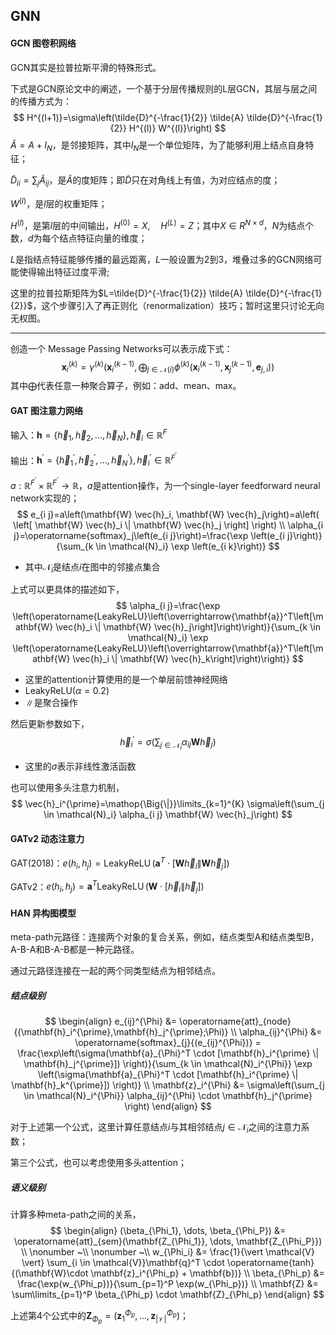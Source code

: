 ## GNN
#### GCN 图卷积网络

GCN其实是拉普拉斯平滑的特殊形式。

下式是GCN原论文中的阐述，一个基于分层传播规则的L层GCN，其层与层之间的传播方式为：
$$
H^{(l+1)}=\sigma\left(\tilde{D}^{-\frac{1}{2}} \tilde{A} \tilde{D}^{-\frac{1}{2}} H^{(l)} W^{(l)}\right)
$$
$\tilde{A}=A+I_N$，是邻接矩阵，其中$I_N$是一个单位矩阵，为了能够利用上结点自身特征；

$\tilde{D}_{ii}=\sum_j{\tilde{A}_{ij}}$，是$\tilde{A}$的度矩阵；即$\tilde{D}$只在对角线上有值，为对应结点的度；

$W^{(l)}$，是$l$层的权重矩阵；

$H^{(l)}$，是第$l$层的中间输出，$H^{(0)}=X,\quad H^{(L)}=Z$；其中$X \in R^{N \times d}$，$N$为结点个数，$d$为每个结点特征向量的维度；

$L$是指结点特征能够传播的最远距离，$L$一般设置为2到3，堆叠过多的GCN网络可能使得输出特征过度平滑;

这里的拉普拉斯矩阵为$L=\tilde{D}^{-\frac{1}{2}} \tilde{A} \tilde{D}^{-\frac{1}{2}}$，这个步骤引入了再正则化（renormalization）技巧；暂时这里只讨论无向无权图。

---

创造一个 Message Passing Networks可以表示成下式：
$$
\mathbf{x}_i^{(k)}=\gamma^{(k)}\left(\mathbf{x}_i^{(k-1)}, \bigoplus_{j \in \mathcal{N}(i)} \phi^{(k)}\left(\mathbf{x}_i^{(k-1)}, \mathbf{x}_j^{(k-1)}, \mathbf{e}_{j, i}\right)\right)
$$
其中$\bigoplus$代表任意一种聚合算子，例如：add、mean、max。

#### GAT 图注意力网络

输入：$\mathbf{h}=\left\{\vec{h}_1, \vec{h}_2, \ldots, \vec{h}_N\right\}, \vec{h}_i \in \mathbb{R}^F$

输出：$\mathbf{h}^{\prime}=\left\{\vec{h}_1^{\prime}, \vec{h}_2^{\prime}, \ldots, \vec{h}_N^{\prime}\right\}, \vec{h}_i^{\prime} \in \mathbb{R}^{F^{\prime}}$

$a: \mathbb{R}^{F^{\prime}} \times \mathbb{R}^{F^{\prime}} \rightarrow \mathbb{R}$，$a$是attention操作，为一个single-layer feedforward neural network实现的；
$$
e_{i j}=a\left(\mathbf{W} \vec{h}_i, \mathbf{W} \vec{h}_j\right)=a\left( \left[ \mathbf{W} \vec{h}_i \| \mathbf{W} \vec{h}_j \right] \right) \\
\alpha_{i j}=\operatorname{softmax}_j\left(e_{i j}\right)=\frac{\exp \left(e_{i j}\right)}{\sum_{k \in \mathcal{N}_i} \exp \left(e_{i k}\right)}
$$

+ 其中$\mathcal{N}_i$是结点$i$在图中的邻接点集合

上式可以更具体的描述如下，
$$
\alpha_{i j}=\frac{\exp \left(\operatorname{LeakyReLU}\left(\overrightarrow{\mathbf{a}}^T\left[\mathbf{W} \vec{h}_i \| \mathbf{W} \vec{h}_j\right]\right)\right)}{\sum_{k \in \mathcal{N}_i} \exp \left(\operatorname{LeakyReLU}\left(\overrightarrow{\mathbf{a}}^T\left[\mathbf{W} \vec{h}_i \| \mathbf{W} \vec{h}_k\right]\right)\right)}
$$

+ 这里的attention计算使用的是一个单层前馈神经网络
+ LeakyReLU($\alpha=0.2$)
+ $\|$是聚合操作

然后更新参数如下，
$$
\vec{h}_i^{\prime}=\sigma\left(\sum_{j \in \mathcal{N}_i} \alpha_{i j} \mathbf{W} \vec{h}_j\right)
$$

+ 这里的$\sigma$表示非线性激活函数

也可以使用多头注意力机制，
$$
\vec{h}_i^{\prime}=\mathop{\Big{\|}}\limits_{k=1}^{K} \sigma\left(\sum_{j \in \mathcal{N}_i} \alpha_{i j} \mathbf{W} \vec{h}_j\right)
$$


#### GATv2 动态注意力

GAT(2018)：$e(h_i,h_j)=\operatorname{LeakyReLU}\left(\mathbf{a}^T \cdot \left[\mathbf{W} \vec{h}_i \| \mathbf{W} \vec{h}_j\right]\right)$

GATv2：$e(h_i,h_j)=\mathbf{a}^T \operatorname{LeakyReLU}\left(\mathbf{W} \cdot \left[\vec{h}_i \| \vec{h}_j\right]\right)$

#### HAN 异构图模型

meta-path元路径：连接两个对象的复合关系，例如，结点类型A和结点类型B，A-B-A和B-A-B都是一种元路径。

通过元路径连接在一起的两个同类型结点为相邻结点。

##### 结点级别

$$
\begin{align}
e_{ij}^{\Phi} &= \operatorname{att}_{node}{(\mathbf{h}_i^{\prime},\mathbf{h}_j^{\prime};\Phi)} \\
\alpha_{ij}^{\Phi} &= \operatorname{softmax}_{j}{(e_{ij}^{\Phi})} = \frac{\exp\left(\sigma(\mathbf{a}_{\Phi}^T \cdot [\mathbf{h}_i^{\prime} \| \mathbf{h}_j^{\prime}]) \right)}{\sum_{k \in \mathcal{N}_i^{\Phi}} \exp \left(\sigma(\mathbf{a}_{\Phi}^T \cdot [\mathbf{h}_i^{\prime} \| \mathbf{h}_k^{\prime}]) \right)} \\
\mathbf{z}_i^{\Phi} &= \sigma\left(\sum_{j \in \mathcal{N}_i^{\Phi}} \alpha_{ij}^{\Phi} \cdot \mathbf{h}_j^{\prime} \right)
\end{align}
$$

对于上述第一个公式，这里计算任意结点$i$与其相邻结点$j \in \mathcal{N}_i$之间的注意力系数；

第三个公式，也可以考虑使用多头attention；

##### 语义级别

计算多种meta-path之间的关系，
$$
\begin{align}
(\beta_{\Phi_1}, \dots, \beta_{\Phi_P}) &= \operatorname{att}_{sem}(\mathbf{Z_{\Phi_1}}, \dots, \mathbf{Z_{\Phi_P}}) \\
\nonumber ~\\
\nonumber ~\\
w_{\Phi_i} &= \frac{1}{\vert \mathcal{V} \vert} \sum_{i \in \mathcal{V}}\mathbf{q}^T \cdot \operatorname{tanh}{(\mathbf{W}\cdot \mathbf{z}_i^{\Phi_p} + \mathbf{b})} \\
\beta_{\Phi_p} &= \frac{\exp(w_{\Phi_p})}{\sum_{p=1}^P \exp(w_{\Phi_p})} \\
\mathbf{Z} &= \sum\limits_{p=1}^P \beta_{\Phi_p} \cdot \mathbf{Z}_{\Phi_p}
\end{align}
$$

上述第4个公式中的$\mathbf{Z}_{\Phi_p} = (\mathbf{z}_1^{\Phi_p}, \dots, \mathbf{z}_{\vert \mathcal{V}\vert}^{\Phi_p})$；





